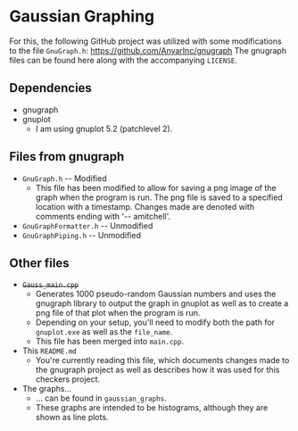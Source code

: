 # Gaussian Graphing
For this, the following GitHub project was utilized with some modifications to the file `GnuGraph.h`: https://github.com/AnyarInc/gnugraph
The gnugraph files can be found here along with the accompanying `LICENSE`.
## Dependencies
- gnugraph
- gnuplot
  - I am using gnuplot 5.2 (patchlevel 2).
## Files from gnugraph
- `GnuGraph.h` -- Modified
  - This file has been modified to allow for saving a png image of the graph when the program is run. The png file is saved to a specified location with a timestamp. Changes made are denoted with comments ending with '-- amitchell'.
- `GnuGraphFormatter.h` -- Unmodified
- `GnuGraphPiping.h` -- Unmodified
## Other files
- ~~`Gauss_main.cpp`~~
  - Generates 1000 pseudo-random Gaussian numbers and uses the gnugraph library to output the graph in gnuplot as well as to create a png file of that plot when the program is run.
  - Depending on your setup, you'll need to modify both the path for `gnuplot.exe` as well as the `file_name`.
  - This file has been merged into `main.cpp`.
- This `README.md`
  - You're currently reading this file, which documents changes made to the gnugraph project as well as describes how it was used for this checkers project.
- The graphs...
  - ... can be found in `gaussian_graphs`.
  - These graphs are intended to be histograms, although they are shown as line plots.
